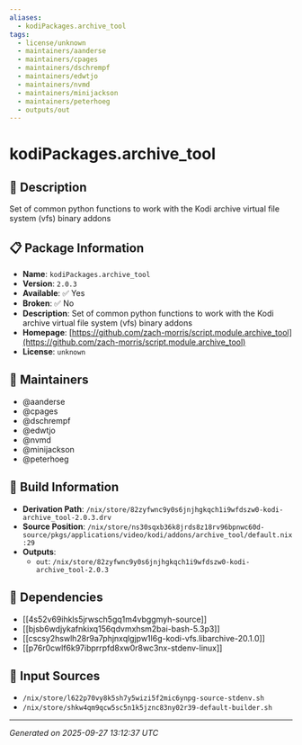 ```yaml
---
aliases:
  - kodiPackages.archive_tool
tags:
  - license/unknown
  - maintainers/aanderse
  - maintainers/cpages
  - maintainers/dschrempf
  - maintainers/edwtjo
  - maintainers/nvmd
  - maintainers/minijackson
  - maintainers/peterhoeg
  - outputs/out
---
```


# kodiPackages.archive_tool

## 📝 Description

Set of common python functions to work with the Kodi archive virtual file system (vfs) binary addons

## 📋 Package Information

- **Name**: `kodiPackages.archive_tool`
- **Version**: `2.0.3`
- **Available**: ✅ Yes
- **Broken**: ✅ No
- **Description**: Set of common python functions to work with the Kodi archive virtual file system (vfs) binary addons
- **Homepage**: [https://github.com/zach-morris/script.module.archive_tool](https://github.com/zach-morris/script.module.archive_tool)
- **License**: `unknown`
## 👥 Maintainers

- @aanderse
- @cpages
- @dschrempf
- @edwtjo
- @nvmd
- @minijackson
- @peterhoeg


## 🔧 Build Information

- **Derivation Path**: `/nix/store/82zyfwnc9y0s6jnjhgkqch1i9wfdszw0-kodi-archive_tool-2.0.3.drv`
- **Source Position**: `/nix/store/ns30sqxb36k8jrds8z18rv96bpnwc60d-source/pkgs/applications/video/kodi/addons/archive_tool/default.nix:29`
- **Outputs**:
  - `out`:  `/nix/store/82zyfwnc9y0s6jnjhgkqch1i9wfdszw0-kodi-archive_tool-2.0.3`

## 🔗 Dependencies

- [[4s52v69ihkls5jrwsch5gq1m4vbggmyh-source]]
- [[bjsb6wdjykafnkixq156qdvmxhsm2bai-bash-5.3p3]]
- [[cscsy2hswlh28r9a7phjnxqlgjpw1l6g-kodi-vfs.libarchive-20.1.0]]
- [[p76r0cwlf6k97ibprrpfd8xw0r8wc3nx-stdenv-linux]]

## 📁 Input Sources

- `/nix/store/l622p70vy8k5sh7y5wizi5f2mic6ynpg-source-stdenv.sh`
- `/nix/store/shkw4qm9qcw5sc5n1k5jznc83ny02r39-default-builder.sh`

---
*Generated on 2025-09-27 13:12:37 UTC*
